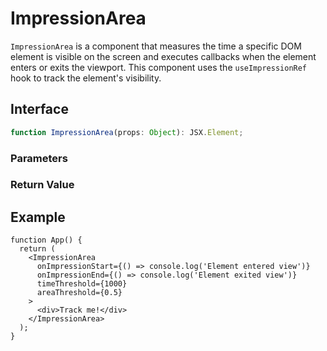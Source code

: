 # ImpressionArea

`ImpressionArea` is a component that measures the time a specific DOM element is visible on the screen and executes callbacks when the element enters or exits the viewport. This component uses the `useImpressionRef` hook to track the element's visibility.

## Interface
```ts
function ImpressionArea(props: Object): JSX.Element;

```

### Parameters

<Interface
  required
  name="props"
  type="Object"
  description="The props for the component."
  :nested="[
    {
      name: 'props.as',
      type: 'ElementType',
      defaultValue: '\'div\'',
      description: 'The HTML tag to render. Defaults to <code>div</code>.',
    },
    {
      name: 'props.rootMargin',
      type: 'string',
      description: 'Margin to adjust the detection area.',
    },
    {
      name: 'props.areaThreshold',
      type: 'number',
      description:
        'Minimum ratio of the element that must be visible (0 to 1).',
    },
    {
      name: 'props.timeThreshold',
      type: 'number',
      description:
        'Minimum time the element must be visible (in milliseconds).',
    },
    {
      name: 'props.onImpressionStart',
      type: '() => void',
      description:
        'Callback function executed when the element enters the view.',
    },
    {
      name: 'props.onImpressionEnd',
      type: '() => void',
      description:
        'Callback function executed when the element exits the view.',
    },
    {
      name: 'props.ref',
      type: 'Ref<HTMLElement>',
      description: 'Reference to the element.',
    },
    {
      name: 'props.children',
      type: 'React.ReactNode',
      description: 'Child elements to be rendered inside the component.',
    },
    {
      name: 'props.className',
      type: 'string',
      description: 'Additional class names for styling.',
    },
  ]"
/>

### Return Value

<Interface
  name=""
  type="JSX.Element"
  description="React component that tracks the visibility of its child elements."
/>


## Example

```tsx
function App() {
  return (
    <ImpressionArea
      onImpressionStart={() => console.log('Element entered view')}
      onImpressionEnd={() => console.log('Element exited view')}
      timeThreshold={1000}
      areaThreshold={0.5}
    >
      <div>Track me!</div>
    </ImpressionArea>
  );
}
```
  